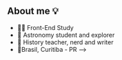 ##  About me 💡


- 👨‍💻 Front-End Study
- 🔭 Astronomy student and explorer
- 🖖 History teacher, nerd and writer
- 📍Brasil, Curitiba - PR
-->
